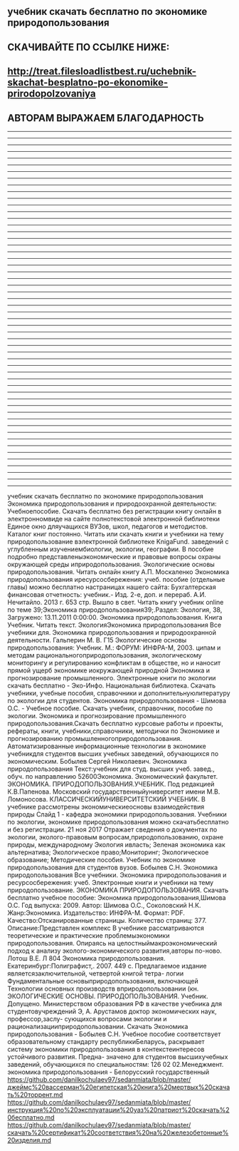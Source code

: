 учебник скачать бесплатно по экономике природопользования
--------------------------------------------------
СКАЧИВАЙТЕ ПО ССЫЛКЕ НИЖЕ:
--------------------------------------------------
http://treat.filesloadlistbest.ru/uchebnik-skachat-besplatno-po-ekonomike-prirodopolzovaniya
--------------------------------------------------
АВТОРАМ ВЫРАЖАЕМ БЛАГОДАРНОСТЬ
--------------------------------------------------
--------------------------------------------------
--------------------------------------------------
--------------------------------------------------
--------------------------------------------------
--------------------------------------------------
--------------------------------------------------
--------------------------------------------------
--------------------------------------------------
--------------------------------------------------
--------------------------------------------------
--------------------------------------------------
--------------------------------------------------
--------------------------------------------------
--------------------------------------------------
--------------------------------------------------
--------------------------------------------------
--------------------------------------------------
--------------------------------------------------
--------------------------------------------------
--------------------------------------------------
--------------------------------------------------
--------------------------------------------------
--------------------------------------------------
--------------------------------------------------
--------------------------------------------------
--------------------------------------------------
--------------------------------------------------
--------------------------------------------------
--------------------------------------------------
--------------------------------------------------
--------------------------------------------------
--------------------------------------------------
--------------------------------------------------
--------------------------------------------------
--------------------------------------------------
--------------------------------------------------
--------------------------------------------------
--------------------------------------------------
--------------------------------------------------
--------------------------------------------------
--------------------------------------------------
--------------------------------------------------
--------------------------------------------------
--------------------------------------------------
--------------------------------------------------
--------------------------------------------------
--------------------------------------------------
--------------------------------------------------
--------------------------------------------------
--------------------------------------------------
--------------------------------------------------
--------------------------------------------------
--------------------------------------------------
--------------------------------------------------
учебник скачать бесплатно по экономике природопользования Экономика природопользования и природоохранной деятельности: Учебноепособие. Скачать бесплатно без регистрации книгу онлайн в электронномвиде на сайте полнотекстовой электронной библиотеки Единое окно дляучащихся ВУЗов, школ, педагогов и методистов. Каталог книг постоянно. Читать или скачать книги и учебники на тему природопользование вэлектронной библиотеке KnigaFund.  заведений с углубленным изучениембиологии, экологии, географии. В пособие подробно представленыэкономические и правовые вопросы охраны окружающей среды иприродопользования. Экологические основы природопользования. Читать онлайн книгу А.П. Москаленко  Экономика природопользования иресурсосбережения: учеб. пособие (отдельные главы) можно бесплатно настраницах нашего сайта:  Бухгалтерская финансовая отчетность: учебник.- Изд. 2-е, доп. и перераб. А.И. Нечитайло. 2013 г.  653 стр. Вышло в свет. Читать книгу  учебник online по теме 39;Экономика природопользования39;.Раздел: Экология, 38, Загружено: 13.11.2011 0:00:00. Экономика природопользования. Книга  Учебник. Читать текст. ЭкологияЭкономика природопользования  Все учебники для. Экономика природопользования и природоохранной деятельности. Гальперин М. В. Г15 Экологические основы природопользования: Учебник. М.: ФОРУМ: ИНФРА-М, 2003.  ципам и методам рациональногоприродопользования, экологическому мониторингу и регулированию конфликтам в обществе, но и наносит прямой ущерб экономике иокружающей природной
Экономика и прогнозирование промышленного. Электронные книги по экологии скачать бесплатно - Эко-Инфо. Национальная библиотека. Скачать учебники, учебные пособия, справочники и дополнительнуюлитературу по экологии для студентов. Экономика природопользования - Шимова О.С. - Учебное пособие. Скачать учебник, справочник, пособие по экологии. Экономика и прогнозирование промышленного природопользования.Скачать бесплатно курсовые работы и проекты, рефераты, книги, учебники,справочники, методички по Экономике и прогнозированию промышленногоприродопользования. Автоматизированные информационные технологии в экономике учебникдля студентов высших учебных заведений, обучающихся по экономическим. Бобылев Сергей Николаевич. Экономика природопользования Текст:учебник для студ. высших учеб. завед., обуч. по направлению 52600Экономика. Экономический факультет. ЭКОНОМИКА. ПРИРОДОПОЛЬЗОВАНИЯ.УЧЕБНИК. Под редакцией К.В.Папенова. Московский государственныйуниверситет имени M.B. Ломоносова. КЛАССИЧЕСКИЙУНИВЕРСИТЕТСКИЙ УЧЕБНИК. В учебнике рассмотрены экономическиеосновы взаимодействия природы
Слайд 1 - кафедра экономики природопользования. Учебники по экологии, экономике природопользования можно скачатьбесплатно и без регистрации. 21 ноя 2017  Отражает сведения о документах по экологии, эколого-правовым вопросам,природопользованию, охране природы, международному  Экология ивласть; Зеленая экономика как альтернатива; Экологическое право;Мониторинг; Экологическое образование; Методические пособия. Учебник по экономике природопользования для студентов вузов. Бобылев С.Н. Экономика природопользования  Все учебники. Экономика природопользования и ресурсосбережения: учеб. Электронные книги и учебники на тему природопользование. ЭКОНОМИКА ПРИРОДОПОЛЬЗОВАНИЯ. Скачать бесплатно учебное пособие: Экономика природопользования,Шимова О.С. Год выпуска: 2009. Автор: Шимова О.С., Соколовский Н.К. Жанр:Экономика. Издательство: ИНФРА-М. Формат: PDF. Качество:Отсканированные страницы. Количество страниц: 377. Описание:Представлен комплекс
В учебнике рассматриваются теоретические и практические проблемыэкономики природопользования. Опираясь на целостныймакроэкономический подход к анализу эколого-экономического развития,авторы по-ново. Лотош B.E. Л 804 Экономика природопользования. Екатеринбург:Полиграфист,. 2007.  449 с. Предлагаемое издание являетсязаключительной, четвертой книгой тетра- логии Фундаментальные основыприродопользования, включающей Технологии основных производств вприродопользовании (кн. ЭКОЛОГИЧЕСКИЕ ОСНОВЫ. ПРИРОДОПОЛЬЗОВАНИЯ. Учебник. Допущено. Министерством образования РФ в качестве учебника для студентовучреждений  Э, А. Арустамов  доктор экономических наук, профессор,заслу-  сующихся вопросами экологии и рационализацииприродопользовании. Скачать Экономика природопользования - Бобылев С.Н. Учебное пособие соответствует образовательному стандарту республикиБеларусь, раскрывает систему экономики природопользования в контекстеинтересов устойчивого развития. Предна- значено для студентов высшихучебных заведений, обучающихся по специальностям: 126 02 02.Менеджмент. экономика природопользования - Белорусский государственный
https://github.com/danilkochulaev97/sedanmiata/blob/master/джеймс%20вассерман%20египетская%20книга%20мертвых%20скачать%20торрент.md
https://github.com/danilkochulaev97/sedanmiata/blob/master/инструкция%20по%20эксплуатации%20уаз%20патриот%20скачать%20бесплатно.md
https://github.com/danilkochulaev97/sedanmiata/blob/master/скачать%20сертификат%20соответствия%20на%20железобетонные%20изделия.md